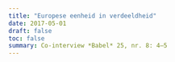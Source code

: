 ```yaml
---
title: "Europese eenheid in verdeeldheid"
date: 2017-05-01
draft: false
toc: false
summary: Co-interview *Babel* 25, nr. 8: 4–5
---
```


